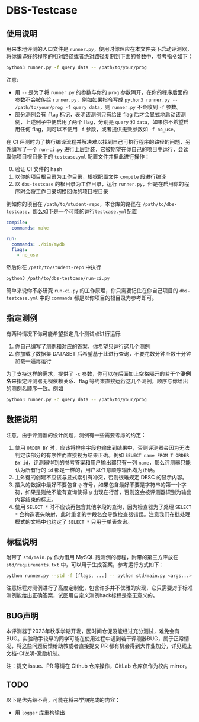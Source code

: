# DBS-Testcase

## 使用说明

用来本地评测的入口文件是 `runner.py`，使用时你理应在本文件夹下启动评测器，将你编译好的程序的相对路径或者绝对路径复制到下面的参数中，参考指令如下：

```bash
python3 runner.py -f query data -- /path/to/your/prog
```

注意:

- 用 `--` 是为了将 `runner.py` 的参数与你的 `prog` 参数隔开，在你的程序后面的参数不会被传给 `runner.py`，例如如果指令写成 `python3 runner.py -- /path/to/your/prog -f query data`，则 `runner.py` 不会收到 `-f` 参数。
-  部分测例会有 `flag` 标记，表明该测例只有给出 flag 后才会显式地启动该测例，上述例子中便启用了两个 flag，分别是 `query` 和 `data`，如果你不希望启用任何 flag，则可以不使用 `-f` 参数，或者提供无效参数如 `-f no_use`。

在 CI 评测时为了执行编译流程并解决难以找到自己可执行程序的路径的问题，另外编写了一个 `run-ci.py` 进行上层封装，它被期望在你自己的项目中运行，会读取你项目根目录下的 `testcase.yml` 配置文件并据此进行操作：
 
0. 验证 CI 文件的 hash
1. 以你的项目根目录为工作目录，根据配置文件 `compile` 段进行编译
2. 以 `dbs-testcase` 的根目录为工作目录，运行 `runner.py`，但是在启用你的程序时会将工作目录切换回你的项目根目录

例如你的项目在 `/path/to/student-repo`，本仓库的路径在 `/path/to/dbs-testcase`，那么如下是一个可能的运行`testcase.yml`配置

```yml
compile:
  commands: make

run:
  commands: ./bin/mydb
  flags:
    - no_use
```

然后你在 `/path/to/student-repo` 中执行 

```bash
python3 /path/to/dbs-testcase/run-ci.py
```

简单来说你不必研究 `run-ci.py` 的工作原理，你只需要记住在你自己项目的 `dbs-testcase.yml` 中的 `commands` 都是以你项目的根目录为参考即可。

## 指定测例

有两种情况下你可能希望指定几个测试点进行运行:

1. 你自己编写了测例和对应的答案，你希望只运行这几个测例
2. 你加载了数据集 DATASET 后希望基于此进行查询，不要花数分钟至数十分钟加载一遍再运行

为了支持这样的需求，提供了 `-c` 参数，你可以在后面加上空格隔开的若干个**测例名**来指定评测器无视依赖关系、flag 等约束直接运行这几个测例，顺序与你给出的测例名顺序一致。例如
```bash
python3 runner.py -c query data -- /path/to/your/prog
```

## 数据说明

注意，由于评测器的设计问题，测例有一些需要考虑的约定：

1. 使用 `ORDER BY` 时，应该将排序字段也输出到结果中，否则评测器会因为无法判定该部分的有序性而直接视为结果正确。例如 `SELECT name FROM T ORDER BY id`，评测器得到的参考答案和用户输出都只有一列 `name`，那么评测器只能认为所有行的 `id` 都是一样的，用户以任意顺序输出均为正确。
2. 主外键的创建不应该与显式索引有冲突，否则很难规定 DESC 的显示内容。
3. 插入的数据中最好不要包含 `@` 符号，如果包含最好不要是字符串的第一个字符，如果是则绝不能有查询使得 `@` 出现在行首，否则这会被评测器识别为输出内容结束的标志。
4. 使用 `SELECT *` 时不应该再包含其他字段的查询，因为检查器为了处理 `SELECT *` 会构造表头映射，此时重复的字段名会导致检查器错误。注意我们在批处理模式的文档中也约定了 `SELECT *` 只用于单表查询。

## 标程说明

附带了 `std/main.py` 作为借用 MySQL 跑测例的标程，附带的第三方库放在 `std/requirements.txt` 中，可以用于生成答案，参考运行方式如下：

```bash
python runner.py --std -f [flags, ...] -- python std/main.py <args...>
```

注意标程对测例进行了高度定制化，包含许多并不优雅的实现，它只需要对于标准测例能给出正确答案，试图用自定义测例hack标程是毫无意义的。

## BUG声明

本评测器于2023年秋季学期开发，因时间仓促没能经过充分测试，难免会有BUG。实验动手较早的同学可能在使用过程中遇到若干评测器BUG，属于正常情况，将这些问题反馈给助教或者直接提交 PR 都有机会得到大作业加分，详见线上文档-CI说明-激励机制。

注：提交 issue、PR 等请在 Github 仓库操作，GitLab 仓库仅作为校内 mirror。

## TODO

以下是优先级不高，可能在将来学期完成的内容：

- 用 `logger` 库重构输出
